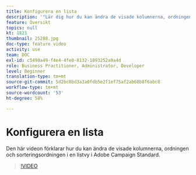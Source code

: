 ```yaml
---
title: Konfigurera en lista
description: '"Lär dig hur du kan ändra de visade kolumnerna, ordningen och sorteringsordningen för en listvy i Adobe Campaign Standard.  "'
feature: Översikt
topics: null
kt: 1821
thumbnail: 25288.jpg
doc-type: feature video
activity: use
team: DOC
exl-id: c5490a49-f4e4-4fe0-8132-1893252a9a4d
role: Business Practitioner, Administrator, Developer
level: Beginner
translation-type: tm+mt
source-git-commit: 5d2bc8bd3a3a0fdb5e2f1ef75af2ab60b8f6abc8
workflow-type: tm+mt
source-wordcount: '53'
ht-degree: 58%

---
```


# Konfigurera en lista

Den här videon förklarar hur du kan ändra de visade kolumnerna, ordningen och sorteringsordningen i en listvy i Adobe Campaign Standard.

>[!VIDEO](https://video.tv.adobe.com/v/25288/?quality=12)
